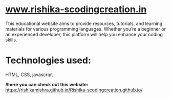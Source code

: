 # www.rishika-scodingcreation.in
This educational website aims to provide resources, tutorials, and learning materials for various programming languages. Whether you’re a beginner or an experienced developer, this platform will help you enhance your coding skills.

# Technologies used:
HTML, CSS, javascript

**#here you can check out this website:**
https://rishikamishra.github.io/Rishika-scodingcreation.github.io/
